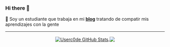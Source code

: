 ### Hi there 👋

🔭 
Soy un estudiante que trabaja en mi [**blog**](https://userc0de.github.io/) tratando de compatir mis aprendizajes con la gente

---

<p align="center">

<a href="https://github.com/Userc0de/Userc0de">
  <img align="center" src="https://github-readme-stats.vercel.app/api?username=Userc0de&show_icons=true&theme=merko&include_all_commits=true&hide=contribs&count_private=true&line_height=32" alt="Userc0de GitHub Stats" />
</a>

<a href="https://github.com/Userc0de/Userc0de">
  <img align="center" src="https://github-readme-stats.vercel.app/api/top-langs/?username=Userc0de&show_icons=true&theme=merko&langs_count=3&layout=default&hide_border=false" />
</a>

</p>

